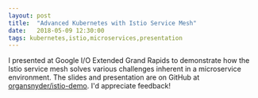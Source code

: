 ```yaml
---
layout: post
title:  "Advanced Kubernetes with Istio Service Mesh"
date:   2018-05-09 12:30:00 
tags: kubernetes,istio,microservices,presentation
---
```


I presented at Google I/O Extended Grand Rapids to demonstrate how the Istio service mesh solves
various challenges inherent in a microservice environment. The slides and presentation are on GitHub
at [organsnyder/istio-demo](https://github.com/organsnyder/istio-demo). I'd appreciate feedback!
